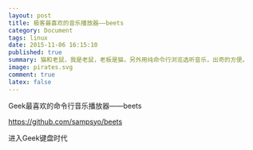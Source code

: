 ```yaml
---
layout: post
title: 极客最喜欢的音乐播放器——beets
category: Document
tags: linux
date: 2015-11-06 16:15:10
published: true
summary: 猫和老鼠，我是老鼠，老板是猫，另外用纯命令行浏览选听音乐，出奇的方便。
image: pirates.svg
comment: true
latex: false
---
```


Geek最喜欢的命令行音乐播放器——beets

https://github.com/sampsyo/beets

进入Geek键盘时代
